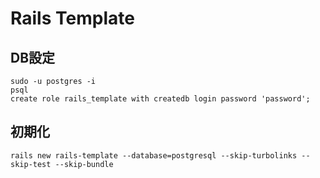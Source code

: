 # Rails Template

## DB設定

```
sudo -u postgres -i
psql
create role rails_template with createdb login password 'password';
```

## 初期化

```
rails new rails-template --database=postgresql --skip-turbolinks --skip-test --skip-bundle
```
